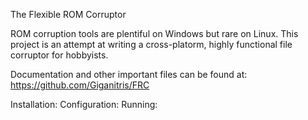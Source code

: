 The Flexible ROM Corruptor

ROM corruption tools are plentiful on Windows but rare on Linux. This project
is an attempt at writing a cross-platorm, highly functional file corruptor for
hobbyists.

Documentation and other important files can be found at:
https://github.com/Giganitris/FRC

Installation:
Configuration:
Running:


